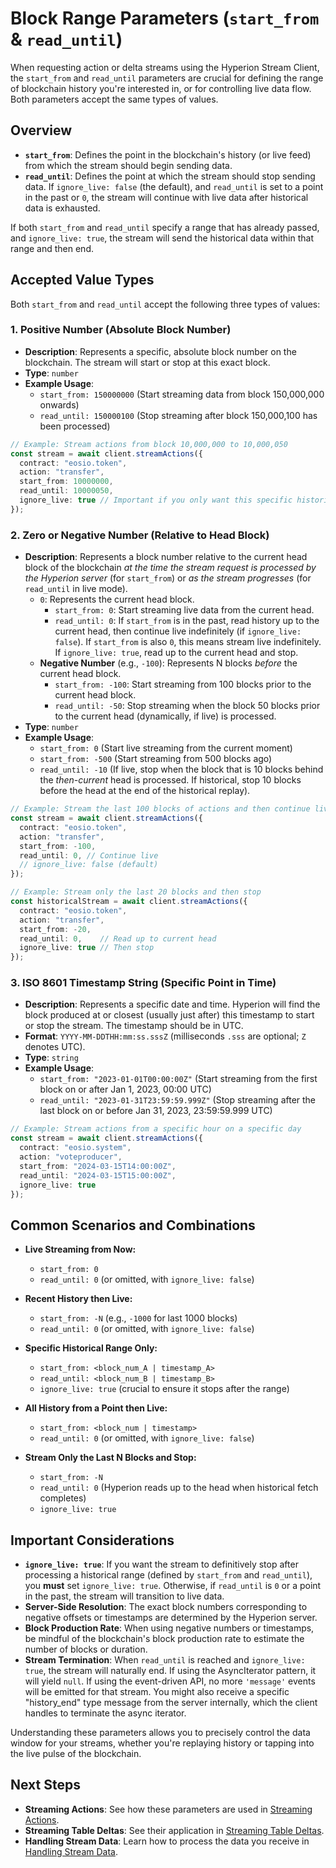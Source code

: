 # Block Range Parameters (`start_from` & `read_until`)

When requesting action or delta streams using the Hyperion Stream Client, the `start_from` and `read_until` parameters are crucial for defining the range of blockchain history you're interested in, or for controlling live data flow. Both parameters accept the same types of values.

## Overview

*   **`start_from`**: Defines the point in the blockchain's history (or live feed) from which the stream should begin sending data.
*   **`read_until`**: Defines the point at which the stream should stop sending data. If `ignore_live: false` (the default), and `read_until` is set to a point in the past or `0`, the stream will continue with live data after historical data is exhausted.

If both `start_from` and `read_until` specify a range that has already passed, and `ignore_live: true`, the stream will send the historical data within that range and then end.

## Accepted Value Types

Both `start_from` and `read_until` accept the following three types of values:

### 1. Positive Number (Absolute Block Number)

*   **Description**: Represents a specific, absolute block number on the blockchain. The stream will start or stop at this exact block.
*   **Type**: `number`
*   **Example Usage**:
    *   `start_from: 150000000` (Start streaming data from block 150,000,000 onwards)
    *   `read_until: 150000100` (Stop streaming after block 150,000,100 has been processed)

```typescript
// Example: Stream actions from block 10,000,000 to 10,000,050
const stream = await client.streamActions({
  contract: "eosio.token",
  action: "transfer",
  start_from: 10000000,
  read_until: 10000050,
  ignore_live: true // Important if you only want this specific historical range
});
```

### 2. Zero or Negative Number (Relative to Head Block)

*   **Description**: Represents a block number relative to the current head block of the blockchain *at the time the stream request is processed by the Hyperion server* (for `start_from`) or *as the stream progresses* (for `read_until` in live mode).
    *   `0`: Represents the current head block.
        *   `start_from: 0`: Start streaming live data from the current head.
        *   `read_until: 0`: If `start_from` is in the past, read history up to the current head, then continue live indefinitely (if `ignore_live: false`). If `start_from` is also `0`, this means stream live indefinitely. If `ignore_live: true`, read up to the current head and stop.
    *   **Negative Number** (e.g., `-100`): Represents N blocks *before* the current head block.
        *   `start_from: -100`: Start streaming from 100 blocks prior to the current head block.
        *   `read_until: -50`: Stop streaming when the block 50 blocks prior to the current head (dynamically, if live) is processed.
*   **Type**: `number`
*   **Example Usage**:
    *   `start_from: 0` (Start live streaming from the current moment)
    *   `start_from: -500` (Start streaming from 500 blocks ago)
    *   `read_until: -10` (If live, stop when the block that is 10 blocks behind the *then-current* head is processed. If historical, stop 10 blocks before the head at the end of the historical replay).

```typescript
// Example: Stream the last 100 blocks of actions and then continue live
const stream = await client.streamActions({
  contract: "eosio.token",
  action: "transfer",
  start_from: -100,
  read_until: 0, // Continue live
  // ignore_live: false (default)
});

// Example: Stream only the last 20 blocks and then stop
const historicalStream = await client.streamActions({
  contract: "eosio.token",
  action: "transfer",
  start_from: -20,
  read_until: 0,    // Read up to current head
  ignore_live: true // Then stop
});
```

### 3. ISO 8601 Timestamp String (Specific Point in Time)

*   **Description**: Represents a specific date and time. Hyperion will find the block produced at or closest (usually just after) this timestamp to start or stop the stream. The timestamp should be in UTC.
*   **Format**: `YYYY-MM-DDTHH:mm:ss.sssZ` (milliseconds `.sss` are optional; `Z` denotes UTC).
*   **Type**: `string`
*   **Example Usage**:
    *   `start_from: "2023-01-01T00:00:00Z"` (Start streaming from the first block on or after Jan 1, 2023, 00:00 UTC)
    *   `read_until: "2023-01-31T23:59:59.999Z"` (Stop streaming after the last block on or before Jan 31, 2023, 23:59:59.999 UTC)

```typescript
// Example: Stream actions from a specific hour on a specific day
const stream = await client.streamActions({
  contract: "eosio.system",
  action: "voteproducer",
  start_from: "2024-03-15T14:00:00Z",
  read_until: "2024-03-15T15:00:00Z",
  ignore_live: true
});
```

## Common Scenarios and Combinations

*   **Live Streaming from Now:**
    *   `start_from: 0`
    *   `read_until: 0` (or omitted, with `ignore_live: false`)

*   **Recent History then Live:**
    *   `start_from: -N` (e.g., `-1000` for last 1000 blocks)
    *   `read_until: 0` (or omitted, with `ignore_live: false`)

*   **Specific Historical Range Only:**
    *   `start_from: <block_num_A | timestamp_A>`
    *   `read_until: <block_num_B | timestamp_B>`
    *   `ignore_live: true` (crucial to ensure it stops after the range)

*   **All History from a Point then Live:**
    *   `start_from: <block_num | timestamp>`
    *   `read_until: 0` (or omitted, with `ignore_live: false`)

*   **Stream Only the Last N Blocks and Stop:**
    *   `start_from: -N`
    *   `read_until: 0` (Hyperion reads up to the head when historical fetch completes)
    *   `ignore_live: true`

## Important Considerations

*   **`ignore_live: true`**: If you want the stream to definitively stop after processing a historical range (defined by `start_from` and `read_until`), you **must** set `ignore_live: true`. Otherwise, if `read_until` is `0` or a point in the past, the stream will transition to live data.
*   **Server-Side Resolution**: The exact block numbers corresponding to negative offsets or timestamps are determined by the Hyperion server.
*   **Block Production Rate**: When using negative numbers or timestamps, be mindful of the blockchain's block production rate to estimate the number of blocks or duration.
*   **Stream Termination**: When `read_until` is reached and `ignore_live: true`, the stream will naturally end. If using the AsyncIterator pattern, it will yield `null`. If using the event-driven API, no more `'message'` events will be emitted for that stream. You might also receive a specific "history_end" type message from the server internally, which the client handles to terminate the async iterator.

Understanding these parameters allows you to precisely control the data window for your streams, whether you're replaying history or tapping into the live pulse of the blockchain.

## Next Steps

*   **Streaming Actions**: See how these parameters are used in [Streaming Actions](streaming-actions.md).
*   **Streaming Table Deltas**: See their application in [Streaming Table Deltas](streaming-deltas.md).
*   **Handling Stream Data**: Learn how to process the data you receive in [Handling Stream Data](./data-handling.md).
